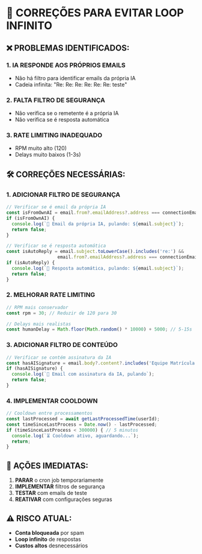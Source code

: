 # 🔧 CORREÇÕES PARA EVITAR LOOP INFINITO

## ❌ **PROBLEMAS IDENTIFICADOS:**

### 1. **IA RESPONDE AOS PRÓPRIOS EMAILS**
- Não há filtro para identificar emails da própria IA
- Cadeia infinita: "Re: Re: Re: Re: Re: Re: teste"

### 2. **FALTA FILTRO DE SEGURANÇA**
- Não verifica se o remetente é a própria IA
- Não verifica se é resposta automática

### 3. **RATE LIMITING INADEQUADO**
- RPM muito alto (120)
- Delays muito baixos (1-3s)

## 🛠️ **CORREÇÕES NECESSÁRIAS:**

### 1. **ADICIONAR FILTRO DE SEGURANÇA**
```typescript
// Verificar se é email da própria IA
const isFromOwnAI = email.from?.emailAddress?.address === connectionEmail;
if (isFromOwnAI) {
  console.log(`🚫 Email da própria IA, pulando: ${email.subject}`);
  return false;
}

// Verificar se é resposta automática
const isAutoReply = email.subject.toLowerCase().includes('re:') && 
                   email.from?.emailAddress?.address === connectionEmail;
if (isAutoReply) {
  console.log(`🚫 Resposta automática, pulando: ${email.subject}`);
  return false;
}
```

### 2. **MELHORAR RATE LIMITING**
```typescript
// RPM mais conservador
const rpm = 30; // Reduzir de 120 para 30

// Delays mais realistas
const humanDelay = Math.floor(Math.random() * 10000) + 5000; // 5-15s
```

### 3. **ADICIONAR FILTRO DE CONTEÚDO**
```typescript
// Verificar se contém assinatura da IA
const hasAISignature = email.body?.content?.includes('Equipe Matrícula USA');
if (hasAISignature) {
  console.log(`🚫 Email com assinatura da IA, pulando`);
  return false;
}
```

### 4. **IMPLEMENTAR COOLDOWN**
```typescript
// Cooldown entre processamentos
const lastProcessed = await getLastProcessedTime(userId);
const timeSinceLastProcess = Date.now() - lastProcessed;
if (timeSinceLastProcess < 300000) { // 5 minutos
  console.log(`⏳ Cooldown ativo, aguardando...`);
  return;
}
```

## 🚨 **AÇÕES IMEDIATAS:**

1. **PARAR** o cron job temporariamente
2. **IMPLEMENTAR** filtros de segurança
3. **TESTAR** com emails de teste
4. **REATIVAR** com configurações seguras

## ⚠️ **RISCO ATUAL:**
- **Conta bloqueada** por spam
- **Loop infinito** de respostas
- **Custos altos** desnecessários
